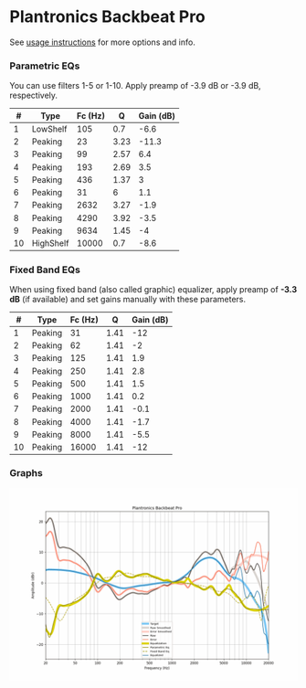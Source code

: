 # Plantronics Backbeat Pro
See [usage instructions](https://github.com/jaakkopasanen/AutoEq#usage) for more options and info.

### Parametric EQs
You can use filters 1-5 or 1-10. Apply preamp of -3.9 dB or -3.9 dB, respectively.

|   # | Type      |   Fc (Hz) |    Q |   Gain (dB) |
|-----|-----------|-----------|------|-------------|
|   1 | LowShelf  |       105 | 0.7  |        -6.6 |
|   2 | Peaking   |        23 | 3.23 |       -11.3 |
|   3 | Peaking   |        99 | 2.57 |         6.4 |
|   4 | Peaking   |       193 | 2.69 |         3.5 |
|   5 | Peaking   |       436 | 1.37 |         3   |
|   6 | Peaking   |        31 | 6    |         1.1 |
|   7 | Peaking   |      2632 | 3.27 |        -1.9 |
|   8 | Peaking   |      4290 | 3.92 |        -3.5 |
|   9 | Peaking   |      9634 | 1.45 |        -4   |
|  10 | HighShelf |     10000 | 0.7  |        -8.6 |

### Fixed Band EQs
When using fixed band (also called graphic) equalizer, apply preamp of **-3.3 dB** (if available) and set gains manually with these parameters.

|   # | Type    |   Fc (Hz) |    Q |   Gain (dB) |
|-----|---------|-----------|------|-------------|
|   1 | Peaking |        31 | 1.41 |       -12   |
|   2 | Peaking |        62 | 1.41 |        -2   |
|   3 | Peaking |       125 | 1.41 |         1.9 |
|   4 | Peaking |       250 | 1.41 |         2.8 |
|   5 | Peaking |       500 | 1.41 |         1.5 |
|   6 | Peaking |      1000 | 1.41 |         0.2 |
|   7 | Peaking |      2000 | 1.41 |        -0.1 |
|   8 | Peaking |      4000 | 1.41 |        -1.7 |
|   9 | Peaking |      8000 | 1.41 |        -5.5 |
|  10 | Peaking |     16000 | 1.41 |       -12   |

### Graphs
![](./Plantronics%20Backbeat%20Pro.png)

